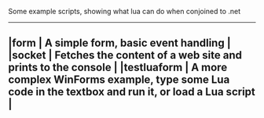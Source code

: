 Some example scripts, showing what lua can do when conjoined to .net

---------------------------------------------------------------------------------------------------------------------------------
|form		|       A simple form, basic event handling                                                                     |
|socket		|       Fetches the content of a web site and prints to the console                                             |
|testluaform	|       A more complex WinForms example, type some Lua code in the textbox and run it, or load a Lua script     |
---------------------------------------------------------------------------------------------------------------------------------
